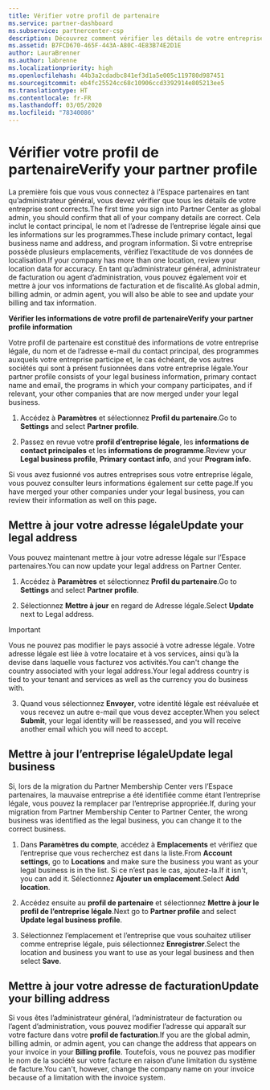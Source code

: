 ```yaml
---
title: Vérifier votre profil de partenaire
ms.service: partner-dashboard
ms.subservice: partnercenter-csp
description: Découvrez comment vérifier les détails de votre entreprise comme le contact principal, l’adresse et les informations sur les programmes. Vous pouvez aussi mettre à jour votre adresse légale et votre adresse de facturation.
ms.assetid: B7FCD670-465F-443A-A80C-4E83B74E2D1E
author: LauraBrenner
ms.author: labrenne
ms.localizationpriority: high
ms.openlocfilehash: 44b3a2cdadbc841ef3d1a5e005c119780d987451
ms.sourcegitcommit: eb4fc25524cc68c10906ccd3392914e805213ee5
ms.translationtype: HT
ms.contentlocale: fr-FR
ms.lasthandoff: 03/05/2020
ms.locfileid: "78340086"
---
```

# <a name="verify-your-partner-profile"></a><span data-ttu-id="22c94-104">Vérifier votre profil de partenaire</span><span class="sxs-lookup"><span data-stu-id="22c94-104">Verify your partner profile</span></span>

<span data-ttu-id="22c94-105">La première fois que vous vous connectez à l’Espace partenaires en tant qu’administrateur général, vous devez vérifier que tous les détails de votre entreprise sont corrects.</span><span class="sxs-lookup"><span data-stu-id="22c94-105">The first time you sign into Partner Center as global admin, you should confirm that all of your company details are correct.</span></span> <span data-ttu-id="22c94-106">Cela inclut le contact principal, le nom et l’adresse de l’entreprise légale ainsi que les informations sur les programmes.</span><span class="sxs-lookup"><span data-stu-id="22c94-106">These include primary contact, legal business name and address, and program information.</span></span> <span data-ttu-id="22c94-107">Si votre entreprise possède plusieurs emplacements, vérifiez l’exactitude de vos données de localisation.</span><span class="sxs-lookup"><span data-stu-id="22c94-107">If your company has more than one location, review your location data for accuracy.</span></span> <span data-ttu-id="22c94-108">En tant qu’administrateur général, administrateur de facturation ou agent d’administration, vous pouvez également voir et mettre à jour vos informations de facturation et de fiscalité.</span><span class="sxs-lookup"><span data-stu-id="22c94-108">As global admin, billing admin, or admin agent, you will also be able to see and update your billing and tax information.</span></span> 

<span data-ttu-id="22c94-109">**Vérifier les informations de votre profil de partenaire**</span><span class="sxs-lookup"><span data-stu-id="22c94-109">**Verify your partner profile information**</span></span>

<span data-ttu-id="22c94-110">Votre profil de partenaire est constitué des informations de votre entreprise légale, du nom et de l’adresse e-mail du contact principal, des programmes auxquels votre entreprise participe et, le cas échéant, de vos autres sociétés qui sont à présent fusionnées dans votre entreprise légale.</span><span class="sxs-lookup"><span data-stu-id="22c94-110">Your partner profile consists of your legal business information, primary contact name and email, the programs in which your company participates, and if relevant, your other companies that are now merged under your legal business.</span></span>

1.  <span data-ttu-id="22c94-111">Accédez à **Paramètres** et sélectionnez **Profil du partenaire**.</span><span class="sxs-lookup"><span data-stu-id="22c94-111">Go to **Settings** and select **Partner profile**.</span></span>

2.  <span data-ttu-id="22c94-112">Passez en revue votre **profil d’entreprise légale**, les **informations de contact principales** et les **informations de programme**.</span><span class="sxs-lookup"><span data-stu-id="22c94-112">Review your **Legal business profile**, **Primary contact info**, and your **Program info**.</span></span>

<span data-ttu-id="22c94-113">Si vous avez fusionné vos autres entreprises sous votre entreprise légale, vous pouvez consulter leurs informations également sur cette page.</span><span class="sxs-lookup"><span data-stu-id="22c94-113">If you have merged your other companies under your legal business, you can review their information as well on this page.</span></span>

## <a name="update-your-legal-address"></a><span data-ttu-id="22c94-114">Mettre à jour votre adresse légale</span><span class="sxs-lookup"><span data-stu-id="22c94-114">Update your legal address</span></span>

<span data-ttu-id="22c94-115">Vous pouvez maintenant mettre à jour votre adresse légale sur l’Espace partenaires.</span><span class="sxs-lookup"><span data-stu-id="22c94-115">You can now update your legal address on Partner Center.</span></span>

1. <span data-ttu-id="22c94-116">Accédez à **Paramètres** et sélectionnez **Profil du partenaire**.</span><span class="sxs-lookup"><span data-stu-id="22c94-116">Go to **Settings** and select **Partner profile**.</span></span> 

2. <span data-ttu-id="22c94-117">Sélectionnez **Mettre à jour** en regard de Adresse légale.</span><span class="sxs-lookup"><span data-stu-id="22c94-117">Select **Update** next to Legal address.</span></span> 

>[!Important]
><span data-ttu-id="22c94-118">Vous ne pouvez pas modifier le pays associé à votre adresse légale. Votre adresse légale est liée à votre locataire et à vos services, ainsi qu’à la devise dans laquelle vous facturez vos activités.</span><span class="sxs-lookup"><span data-stu-id="22c94-118">You can't change the country associated with your legal address.Your legal address country is tied to your tenant and services as well as the currency you do business with.</span></span> 

3. <span data-ttu-id="22c94-119">Quand vous sélectionnez **Envoyer**, votre identité légale est réévaluée et vous recevez un autre e-mail que vous devez accepter.</span><span class="sxs-lookup"><span data-stu-id="22c94-119">When you select **Submit**, your legal identity will be reassessed, and you will receive another email which you will need to accept.</span></span>

## <a name="update-legal-business"></a><span data-ttu-id="22c94-120">Mettre à jour l’entreprise légale</span><span class="sxs-lookup"><span data-stu-id="22c94-120">Update legal business</span></span>

<span data-ttu-id="22c94-121">Si, lors de la migration du Partner Membership Center vers l’Espace partenaires, la mauvaise entreprise a été identifiée comme étant l’entreprise légale, vous pouvez la remplacer par l’entreprise appropriée.</span><span class="sxs-lookup"><span data-stu-id="22c94-121">If, during your migration from Partner Membership Center to Partner Center, the wrong business was identified as the legal business, you can change it to the correct business.</span></span>

1. <span data-ttu-id="22c94-122">Dans **Paramètres du compte**, accédez à **Emplacements** et vérifiez que l’entreprise que vous recherchez est dans la liste.</span><span class="sxs-lookup"><span data-stu-id="22c94-122">From **Account settings**, go to **Locations** and make sure the business you want as your legal business is in the list.</span></span> <span data-ttu-id="22c94-123">Si ce n’est pas le cas, ajoutez-la.</span><span class="sxs-lookup"><span data-stu-id="22c94-123">If it isn't, you can add it.</span></span> <span data-ttu-id="22c94-124">Sélectionnez **Ajouter un emplacement**.</span><span class="sxs-lookup"><span data-stu-id="22c94-124">Select **Add location**.</span></span>

2.    <span data-ttu-id="22c94-125">Accédez ensuite au **profil de partenaire** et sélectionnez **Mettre à jour le profil de l’entreprise légale**.</span><span class="sxs-lookup"><span data-stu-id="22c94-125">Next go to **Partner profile** and select **Update legal business profile**.</span></span>

3.    <span data-ttu-id="22c94-126">Sélectionnez l’emplacement et l’entreprise que vous souhaitez utiliser comme entreprise légale, puis sélectionnez **Enregistrer**.</span><span class="sxs-lookup"><span data-stu-id="22c94-126">Select the location and business you want to use as your legal business and then select **Save**.</span></span>

## <a name="update-your-billing-address"></a><span data-ttu-id="22c94-127">Mettre à jour votre adresse de facturation</span><span class="sxs-lookup"><span data-stu-id="22c94-127">Update your billing address</span></span>

<span data-ttu-id="22c94-128">Si vous êtes l’administrateur général, l’administrateur de facturation ou l’agent d’administration, vous pouvez modifier l’adresse qui apparaît sur votre facture dans votre **profil de facturation**.</span><span class="sxs-lookup"><span data-stu-id="22c94-128">If you are the global admin, billing admin, or admin agent, you can change the address that appears on your invoice in your **Billing profile**.</span></span> <span data-ttu-id="22c94-129">Toutefois, vous ne pouvez pas modifier le nom de la société sur votre facture en raison d’une limitation du système de facture.</span><span class="sxs-lookup"><span data-stu-id="22c94-129">You can't, however, change the company name on your invoice because of a limitation with the invoice system.</span></span>

 


